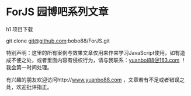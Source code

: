# ForJS 园博吧系列文章

h1 项目下载

git clone git@github.com:bobo88/ForJS.git

特别声明：这里的所有案例与效果文章仅用来作来学习JavaScript使用，如有造成不便之处，或者里面内容有侵权行为，请与我联系：yuanboi88@163.com ！我会第一时间处理。

有兴趣的朋友欢迎访问http://www.yuanbo88.com ，文章若有不足或者错误之处，欢迎批评指正。
